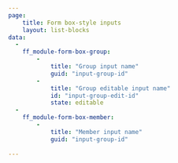 ```yaml
---
page:
    title: Form box-style inputs
    layout: list-blocks
data:
  - 
    ff_module-form-box-group:
        - 
            title: "Group input name"
            guid: "input-group-id"
        - 
            title: "Group editable input name"
            id: "input-group-edit-id"
            state: editable
  -
    ff_module-form-box-member:
        - 
            title: "Member input name"
            guid: "input-group-id"
        
---
```

